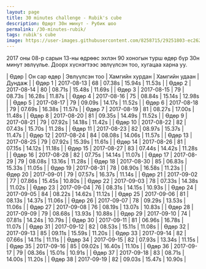 ```yaml
---
layout: page
title: 30 minutes challenge - Rubik's cube
description: Өдөрт 30н минут - Рубик шоо
permalink: /30-minutes-rubik/
tags: rubik's cube
image: https://user-images.githubusercontent.com/8258715/29251803-ec2624a0-8096-11e7-9d0b-ffeee54adeda.png
---
```


2017 оны 08-р сарын 13-ны өдрөөс эхлэн 90 хоногын турш өдөр бүр 30н минут эвлүүлье. Доорх хүснэгтээс эвлүүлсэн тоо, хугацаа харна уу.

| Өдөр          | Он сар өдөр   | Эвлүүлсэн тоо  | Хамгийн хурдан     | Хамгийн удаан    | Дундаж      |
| Өдөр 1        | 2017-08-13    | 68             | 07.38s             | 15.94s           | 11.53s      |
| Өдөр 2        | 2017-08-14    | 80             | 08.71s             | 15.48s           | 11.69s      |
| Өдөр 3        | 2017-08-15    | 79             | 08.73s             | 16.28s           | 11.87s      |
| Өдөр 4        | 2017-08-16    | 75             | 08.84s             | 15.14s           | 12.98s      |
| Өдөр 5        | 2017-08-17    | 79             | 09.09s             | 14.17s           | 11.52s      |
| Өдөр 6        | 2017-08-18    | 79             | 07.69s             | 16.38s           | 11.57s      |
| Өдөр 7        | 2017-08-19    | 81             | 08.27s             | 17.00s           | 11.48s      |
| Өдөр 8        | 2017-08-20    | 81             | 09.35s             | 14.49s           | 11.52s      |
| Өдөр 9        | 2017-08-21    | 79             | 07.92s             | 14.18s           | 11.42s      |
| Өдөр 10       | 2017-08-22    | 82             | 07.43s             | 15.70s           | 11.28s      |
| Өдөр 11       | 2017-08-23    | 82             | 08.97s             | 15.37s           | 11.47s      |
| Өдөр 12       | 2017-08-24    | 84             | 08.08s             | 14.06s           | 11.57s      |
| Өдөр 13       | 2017-08-25    | 79             | 07.92s             | 15.39s           | 11.61s      |
| Өдөр 14       | 2017-08-26    | 81             | 07.15s             | 14.12s           | 11.18s      |
| Өдөр 15       | 2017-08-27    | 83             | 07.44s             | 14.42s           | 11.28s      |
| Өдөр 16       | 2017-08-28    | 82             | 07.75s             | 14.14s           | 11.07s      |
| Өдөр 17       | 2017-08-29    | 79             | 08.08s             | 13.16s           | 11.28s      |
| Өдөр 18       | 2017-08-30    | 85             | 06.83s             | 15.33s           | 11.05s      |
| Өдөр 19       | 2017-08-31    | 78             | 08.90s             | 16.58s           | 11.23s      |
| Өдөр 20       | 2017-09-01    | 79             | 07.57s             | 16.37s           | 11.14s      |
| Өдөр 21       | 2017-09-02    | 77             | 07.86s             | 15.45s           | 10.80s      |
| Өдөр 22       | 2017-09-03    | 78             | 07.33s             | 14.38s           | 11.02s      |
| Өдөр 23       | 2017-09-04    | 76             | 08.31s             | 14.15s           | 10.93s      |
| Өдөр 24       | 2017-09-05    | 84             | 08.22s             | 14.62s           | 11.12s      |
| Өдөр 25       | 2017-09-06    | 81             | 08.13s             | 14.37s           | 11.06s      |
| Өдөр 26       | 2017-09-07    | 78             | 09.29s             | 13.53s           | 11.06s      |
| Өдөр 27       | 2017-09-08    | 76             | 08.19s             | 13.07s           | 10.83s      |
| Өдөр 28       | 2017-09-09    | 79             | 08.68s             | 13.93s           | 10.88s      |
| Өдөр 29       | 2017-09-10    | 74             | 07.81s             | 14.24s           | 10.79s      |
| Өдөр 30       | 2017-09-11    | 81             | 06.96s             | 16.78s           | 11.07s      |
| Өдөр 31       | 2017-09-12    | 82             | 08.53s             | 15.11s           | 11.08s      |
| Өдөр 32       | 2017-09-13    | 85             | 09.11s             | 15.59s           | 11.20s      |
| Өдөр 33       | 2017-09-14    | 82             | 07.66s             | 14.11s           | 11.11s      |
| Өдөр 34       | 2017-09-15    | 82             | 07.93s             | 13.34s           | 11.15s      |
| Өдөр 35       | 2017-09-16    | 85             | 09.02s             | 16.40s           | 11.10s      |
| Өдөр 36       | 2017-09-17    | 79             | 08.36s             | 15.01s           | 10.91s      |
| Өдөр 37       | 2017-09-18    | 83             | 08.71s             | 14.00s           | 11.20s      |
| Өдөр 38       | 2017-09-19    | 82             | 09.03s             | 15.47s           | 10.90s      |
